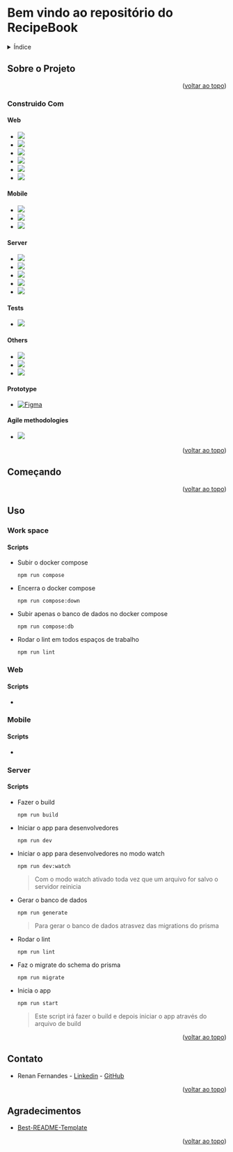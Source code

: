 # Bem vindo ao repositório do RecipeBook
<a name="readme-top"></a>
<details>
  <summary>Índice</summary>
  <ol>
    <li>
      <a href="#sobre-o-projeto">Sobre o Projeto</a>
      <ul>
        <li><a href="#construido-com">Construido Com</a></li>
      </ul>
    </li>
    <li>
      <a href="#começando">Começando</a>
      <ul>
      </ul>
    </li>
    <li><a href="#uso">Uso</a></li>
    <li><a href="#contato">Contato</a></li>
    <li><a href="#agradecimentos">Agradecimentos</a></li>
  </ol>
</details>

## Sobre o Projeto


<p align="right">(<a href="#readme-top">voltar ao topo</a>)</p>

### Construido Com

  #### Web
  * <img src="https://img.shields.io/badge/TypeScript-007ACC?style=for-the-badge&logo=typescript&logoColor=white" />
  * <img src="https://img.shields.io/badge/React-20232A?style=for-the-badge&logo=react&logoColor=61DAFB" />
  * <img src="https://img.shields.io/badge/Next-black?style=for-the-badge&logo=next.js&logoColor=white" />
  * <img src="https://img.shields.io/badge/tailwindcss-%2338B2AC.svg?style=for-the-badge&logo=tailwind-css&logoColor=white" />
  * <img src="https://img.shields.io/badge/-React%20Query-FF4154?style=for-the-badge&logo=react%20query&logoColor=white" />
  * <img src="https://img.shields.io/badge/React%20Hook%20Form-%23EC5990.svg?style=for-the-badge&logo=reacthookform&logoColor=white" />

  #### Mobile
  * <img src="https://img.shields.io/badge/TypeScript-007ACC?style=for-the-badge&logo=typescript&logoColor=white" />
  * <img src="https://img.shields.io/badge/react_native-%2320232a.svg?style=for-the-badge&logo=react&logoColor=%2361DAFB" />
  * <img src="https://img.shields.io/badge/expo-1C1E24?style=for-the-badge&logo=expo&logoColor=#D04A37" />
  
  
  #### Server
  * <img src="https://img.shields.io/badge/TypeScript-007ACC?style=for-the-badge&logo=typescript&logoColor=white" />
  * <img src="https://img.shields.io/badge/Node.js-339933?style=for-the-badge&logo=nodedotjs&logoColor=white" />
  * <img src="https://img.shields.io/badge/express.js-%23404d59.svg?style=for-the-badge&logo=express&logoColor=%2361DAFB" />
  * <img src="https://img.shields.io/badge/MySQL-005C84?style=for-the-badge&logo=mysql&logoColor=white" />
  * <img src="https://img.shields.io/badge/Prisma-3982CE?style=for-the-badge&logo=Prisma&logoColor=white" />
  
  #### Tests
  * <img src="https://img.shields.io/badge/Jest-C21325?style=for-the-badge&logo=jest&logoColor=white" />

  #### Others
  * <img src="https://img.shields.io/badge/ESLint-4B3263?style=for-the-badge&logo=eslint&logoColor=white" />
  * <img src="https://img.shields.io/badge/NPM-%23CB3837.svg?style=for-the-badge&logo=npm&logoColor=white" />
  * <img src="https://img.shields.io/badge/Docker-2CA5E0?style=for-the-badge&logo=docker&logoColor=white" />

  #### Prototype
  * <a href="https://www.figma.com/" target="_blank"><img src="https://img.shields.io/badge/figma-%23F24E1E.svg?style=for-the-badge&logo=figma&logoColor=white" alt="Figma" /></a>

  #### Agile methodologies
  * <img src="https://img.shields.io/badge/Trello-%23026AA7.svg?style=for-the-badge&logo=Trello&logoColor=white" />

<p align="right">(<a href="#readme-top">voltar ao topo</a>)</p>

## Começando


<p align="right">(<a href="#readme-top">voltar ao topo</a>)</p>
 
## Uso
### Work space
#### Scripts
* Subir o docker compose

      npm run compose

* Encerra o docker compose

      npm run compose:down

* Subir apenas o banco de dados no docker compose

      npm run compose:db

* Rodar o lint em todos espaços de trabalho

      npm run lint
### Web
#### Scripts
*

### Mobile
#### Scripts
*

### Server
#### Scripts
* Fazer o build

      npm run build

* Iniciar o app para desenvolvedores

      npm run dev

* Iniciar o app para desenvolvedores no modo watch

      npm run dev:watch

    > Com o modo watch ativado toda vez que um arquivo for salvo o servidor reinicia
* Gerar o banco de dados

      npm run generate
    > Para gerar o banco de dados atrasvez das migrations do prisma
* Rodar o lint

      npm run lint

* Faz o migrate do schema do prisma

      npm run migrate

* Inicia o app

      npm run start
    > Este script irá fazer o build e depois iniciar o app através do arquivo de build

<p align="right">(<a href="#readme-top">voltar ao topo</a>)</p>

## Contato

* Renan Fernandes - [Linkedin](https://www.linkedin.com/in/orenanfernandes/) - [GitHub](https://github.com/RenanFernandess)

<p align="right">(<a href="#readme-top">voltar ao topo</a>)</p>

## Agradecimentos
* [Best-README-Template](https://github.com/othneildrew/Best-README-Template)

<p align="right">(<a href="#readme-top">voltar ao topo</a>)</p>
